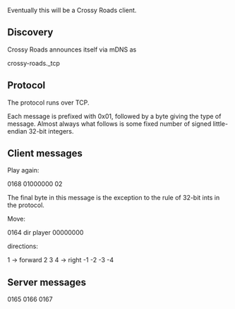 
Eventually this will be a Crossy Roads client.

Discovery
---------

Crossy Roads announces itself via mDNS as

  crossy-roads._tcp

Protocol
--------

The protocol runs over TCP.

Each message is prefixed with 0x01, followed by a byte giving the type
of message.  Almost always what follows is some fixed number of signed
little-endian 32-bit integers.

Client messages
------------------

Play again:

  0168 01000000 02

The final byte in this message is the exception to the rule of 32-bit
ints in the protocol.

Move:

  0164 dir player 00000000


directions:

  1 -> forward
  2
  3
  4 -> right
  -1
  -2
  -3
  -4

Server messages
---------------

  0165
  0166
  0167
